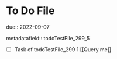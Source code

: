 # To Do File

due:: 2022-09-07

metadatafield:: todoTestFile_299_5

- [ ] Task of todoTestFile_299 1 [[Query me]]
